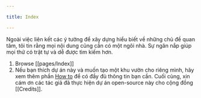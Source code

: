 ```yaml
---

title: Index

---
```


Ngoài việc liên kết các ý tưởng để xây dựng hiểu biết về những chủ đề quan tâm, tôi tin rằng mọi nội dung cũng cần có một ngôi nhà. Sự ngăn nắp giúp mọi thứ có trật tự và dễ được tìm kiếm hơn.

1. Browse [[pages/Index]]
2. Nếu bạn thích dự án này và muốn tạo một khu vườn cho riêng mình, hãy xem thêm phần <a href="{{'/post/how-to' | relative_url}}"> How to</a> để có đầy đủ thông tin bạn cần. Cuối cùng, xin cám ơn các tác giả đã thực hiện dự án open-source này cho cộng đồng [[Credits]].
